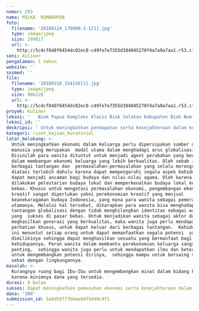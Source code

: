 ```yaml
---
nomor: 293
nama: MILKA  RUMAROPEN
foto:
  filename: '20180124_170000-1-1[1].jpg'
  type: image/jpeg
  size: 299817
  url: >-
    http://5c4cf848f6454dc02ec8-c49fe7e7355d384845270f4a7a0a7aa1.r53.cf2.rackcdn.com/b5b20729-c8a6-4e4d-8cbe-0064d3bb7435/20180124_170000-1-1[1].jpg
seni: kuliner
pengalaman: 1 tahun
website: ''
sosmed: ''
file:
  filename: '20180210_154126[1].jpg'
  type: image/jpeg
  size: 986128
  url: >-
    http://5c4cf848f6454dc02ec8-c49fe7e7355d384845270f4a7a0a7aa1.r53.cf2.rackcdn.com/7b3bc0bd-2e6d-4259-a640-307d56ded206/20180210_154126[1].jpg
proyek: Kuliner
lokasi: '   Biak Papua Kompleks Klasis Biak Selatan Kabupaten Biak Numfor'
lokasi_id: ''
deskripsi: ' Untuk meningkatkan pendapatan serta kesejahteraan dalam keluarga, maka Pokja PW GKI  Klasis Biak Selatan berupaya untuk memberikan ruang kepada para Ibu-Ibu untuk mengembangkan minat mereka lewat kegiatan Kuliner.'
kategori: riset_kajian_kuratorial
latar_belakang: >-
  Untuk meningkatkan ekonomi dalam keluarga perlu dipersipakan sumber daya
  manusia yang merupakan  modal utama dalam menghadapi arus globalisasi.
  Disinilah para wanita dituntut untuk menjadi agent perubahan yang berperan
  dalam membangun ekonomi keluarga yang lebih berkualitas. Oleh sebab itu
  berbagai tantangan dan  permasalahan-permasalahan yang selalu merongrong agar
  diatasi terlebih dahulu karena dapat mempengaruhi segala aspek kehidupan dan 
  dapat menjadi ancaman bagi budaya dan nilai-nilai agama. Oleh karena itu,perlu
  dilakukan pelestarian budaya lokal dan memperkenalkan budaya lokal kepasar
  bebas. Khusus untuk mengatasi permasalahan ekonomi, pengembangan ekonomi
  kreatif sangat diperlukan yakni perekonomian kreatif yang menjual
  keanekaragaman budaya Indonesia, yang mana para wanita sebagai pemeran 
  utamanya. Melalui hal tersebut, diharapkan para wanita bisa menghadapi
  tantangan globalisasi dengan tidak menghilangkan identitas sebagai wanita
  yang  sukses di pasar bebas. Untuk menjadikan wanita sebagai aktor dalam
  meghasilkan generasi yang berkualitas, maka wanita juga perlu mendapat
  perhatian khusus, untuk dapat keluar dari berbagai tantangan.  Kehidupan saat
  ini menuntut setiap orang untuk dapat memanfaatkan segala potensi  yang
  dimilikinya sehingga dapat menghasilkan sesuatu yang bermanfaat bagi
  kehidupannya. Peran wanita dalam membantu perekonomian keluarga sangatlah
  penting,  sehingga wanita juga perlu untuk mendapatkan ilmu dan keterampilan
  untuk mengembangkan potensi dirinya,  sehingga mampu untuk bersaing secara
  sehat dengan lingkungannya. 
masalah: >-
  Kurangnya ruang bagi Ibu-Ibu untuk mengembangkan minat dalam bidang kuliner
  karena minimnya dana yang tersedia.
durasi: 9 bulan
sukses: Dapat meningkatkan pemenuhan ekonomi serta kesejahteraan dalam keluarga.
dana: '300'
submission_id: 5a8d56ff7b6ee84f5440c9f1
---
```

